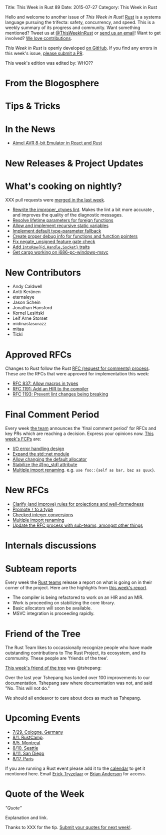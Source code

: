 Title: This Week in Rust 89
Date: 2015-07-27
Category: This Week in Rust

Hello and welcome to another issue of *This Week in Rust*!
[Rust](http://rust-lang.org) is a systems language pursuing the trifecta:
safety, concurrency, and speed. This is a weekly summary of its progress and
community. Want something mentioned? Tweet us at [@ThisWeekInRust](https://twitter.com/ThisWeekInRust) or [send us an
email](mailto:corey@octayn.net?subject=This%20Week%20in%20Rust%20Suggestion)!
Want to get involved? [We love
contributions](https://github.com/rust-lang/rust/wiki/Note-guide-for-new-contributors).

*This Week in Rust* is openly developed [on GitHub](https://github.com/cmr/this-week-in-rust).
If you find any errors in this week's issue, [please submit a PR](https://github.com/cmr/this-week-in-rust/pulls).

This week's edition was edited by: WHO??

# From the Blogosphere

# Tips & Tricks

# In the News

* [Atmel AVR 8-bit Emulator in React and Rust](http://realscout.github.io/avr-emulator/)

# New Releases & Project Updates

# What's cooking on nightly?

XXX pull requests were [merged in the last week][merged].

[merged]: https://github.com/issues?q=is%3Apr+org%3Arust-lang+is%3Amerged+merged%3A2015-07-20..2015-07-27

* [Rewrite the improper_ctypes
  lint](https://github.com/rust-lang/rust/pull/26583). Makes the lint
  a bit more accurate , and improves the quality of the diagnostic
  messages.
* [Resolve lifetime parameters for foreign functions](https://github.com/rust-lang/rust/pull/26588)
* [Allow and implement recursive static variables](https://github.com/rust-lang/rust/pull/26630)
* [Implement default type-parameter fallback](https://github.com/rust-lang/rust/pull/26870)
* [Create proper debug info for functions and function pointers](https://github.com/rust-lang/rust/pull/27025)
* [Fix negate_unsigned feature gate check](https://github.com/rust-lang/rust/pull/27026)
* [Add `IntoRaw{Fd,Handle,Socket}` traits](https://github.com/rust-lang/rust/pull/27064)
* [Get cargo working on i686-pc-windows-msvc](https://github.com/rust-lang/cargo/pull/1825)

# New Contributors

* Andy Caldwell
* Antti Keränen
* eternaleye
* Jason Schein
* Jonathan Hansford
* Kornel Lesiński
* Leif Arne Storset
* midinastasurazz
* mitaa
* Ticki

# Approved RFCs

Changes to Rust follow the Rust [RFC (request for comments)
process](https://github.com/rust-lang/rfcs#rust-rfcs). These
are the RFCs that were approved for implementation this week:

* [RFC 837: Allow macros in types](https://github.com/rust-lang/rfcs/pull/873)
* [RFC 1191: Add an HIR to the compiler](https://github.com/rust-lang/rfcs/pull/1191)
* [RFC 1193: Prevent lint changes being breaking](https://github.com/rust-lang/rfcs/pull/1193)

# Final Comment Period

Every week [the team](https://rust-lang.org/team.html) announces the
'final comment period' for RFCs and key PRs which are reaching a
decision. Express your opinions now. [This week's FCPs][fcp] are:

[fcp]: https://github.com/issues?utf8=%E2%9C%93&q=is%3Apr+org%3Arust-lang+label%3Afinal-comment-period+is%3Aopen+updated%3A2015-07-20..2015-07-27

* [I/O error handling design](https://github.com/rust-lang/rfcs/pull/770)
* [Expand the std::net module](https://github.com/rust-lang/rfcs/pull/1158)
* [Allow changing the default allocator](https://github.com/rust-lang/rfcs/pull/1183)
* [Stabilize the #[no_std] attribute](https://github.com/rust-lang/rfcs/pull/1184)
* [Multiple import
  renaming](https://github.com/rust-lang/rfcs/pull/1219). e.g. `use
  foo::{self as bar, baz as quux}`.

# New RFCs

* [Clarify (and improve) rules for projections and well-formedness](https://github.com/rust-lang/rfcs/pull/1214)
* [Promote `!` to a type](https://github.com/rust-lang/rfcs/pull/1216)
* [Checked integer conversions](https://github.com/rust-lang/rfcs/pull/1218)
* [Multiple import renaming](https://github.com/rust-lang/rfcs/pull/1219)
* [Update the RFC process with sub-teams, amongst other things](https://github.com/rust-lang/rfcs/pull/1224)

# Internals discussions

# Subteam reports

Every week the [Rust teams](http://www.rust-lang.org/team.html)
release a report on what is going on in their corner of the
project. Here are the highlights from [this week's
report](https://internals.rust-lang.org/t/subteam-reports-2015-07-24/2397/2).

* The compiler is being refactored to work on an HIR and an MIR.
* Work is proceeding on stabilizing the core library.
* Basic allocators will soon be available.
* MSVC integration is proceeding rapidly.

# Friend of the Tree

The Rust Team likes to occassionally recognize people who have made
outstanding contributions to The Rust Project, its ecosystem, and its
community. These people are 'friends of the tree'.

[This week's friend of the tree](https://internals.rust-lang.org/t/subteam-reports-2015-07-24/2397) was @tshepang:

Over the last year Tshepang has landed over 100 improvements to our documentation. Tshepang saw where documentation was not, and said "No. This will not do."

We should all endeavor to care about docs as much as Tshepang.

# Upcoming Events

* [7/29. Cologne, Germany](http://www.meetup.com/Rust-Cologne-Bonn/events/222915034/)
* [8/1. RustCamp](http://www.rustcamp.com).
* [8/5. Montreal](http://www.meetup.com/Montreal-Rust-Language-Meetup/events/224148410/)
* [8/10. Seattle](https://www.eventbrite.com/e/mozilla-rust-seattle-meetup-tickets-12222326307?aff=erelexporg)
* [8/11. San Diego](http://www.meetup.com/San-Diego-Rust/events/223766853/)
* [8/17. Paris](http://www.meetup.com/Rust-Paris)

If you are running a Rust event please add it to the [calendar] to get
it mentioned here. Email [Erick Tryzelaar][erickt] or [Brian
Anderson][brson] for access.

[calendar]: https://www.google.com/calendar/embed?src=apd9vmbc22egenmtu5l6c5jbfc%40group.calendar.google.com
[erickt]: mailto:erick.tryzelaar@gmail.com
[brson]: mailto:banderson@mozilla.com

# Quote of the Week

*"Quote"*

Explanation and link.

Thanks to XXX for the tip. [Submit your quotes for next week!][submit].

[submit]: http://users.rust-lang.org/t/twir-quote-of-the-week/328
